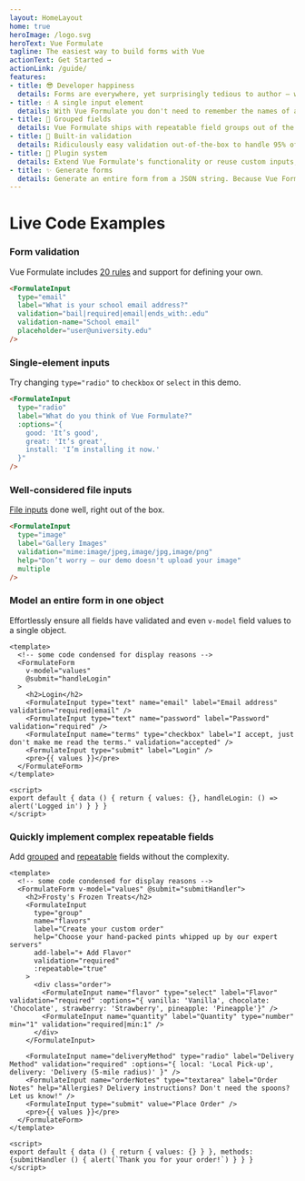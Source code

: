 ```yaml
---
layout: HomeLayout
home: true
heroImage: /logo.svg
heroText: Vue Formulate
tagline: The easiest way to build forms with Vue
actionText: Get Started →
actionLink: /guide/
features:
- title: 😎 Developer happiness
  details: Forms are everywhere, yet surprisingly tedious to author — well, not anymore. Vue Formulate provides a powerful and flexible API to developers that makes complex form creation a breeze.
- title: ☝️ A single input element
  details: With Vue Formulate you don't need to remember the names of a dozen components — all form elements are created with a single component. Easy!
- title: 💪 Grouped fields
  details: Vue Formulate ships with repeatable field groups out of the box. Create complex UIs such as multi-person booking forms with ease.
- title: 🎯 Built-in validation
  details: Ridiculously easy validation out-of-the-box to handle 95% of use-cases. Help text, validation rules, and validation messages are simple props. Need more? You can add custom validations too.
- title: 🔌 Plugin system
  details: Extend Vue Formulate's functionality or reuse custom inputs, validation rules, and messages across projects by tapping into the plugin system. Make your plugin open source to share with others!
- title: ✨ Generate forms
  details: Generate an entire form from a JSON string. Because Vue Formulate uses a single input component, you can easily loop through an array and dynamically generate a form.
---
```

# Live Code Examples

### Form validation
Vue Formulate includes [20 rules](/guide/validation/) and support for defining your own.
```html live
<FormulateInput
  type="email"
  label="What is your school email address?"
  validation="bail|required|email|ends_with:.edu"
  validation-name="School email"
  placeholder="user@university.edu"
/>
```


### Single-element inputs
Try changing `type="radio"` to `checkbox` or `select` in this demo.

```html live
<FormulateInput
  type="radio"
  label="What do you think of Vue Formulate?"
  :options="{
    good: 'It’s good',
    great: 'It’s great',
    install: 'I’m installing it now.'
  }"
/>
```

### Well-considered file inputs
[File inputs](/guide/inputs/types/file/) done well, right out of the box.
```html live
<FormulateInput
  type="image"
  label="Gallery Images"
  validation="mime:image/jpeg,image/jpg,image/png"
  help="Don’t worry — our demo doesn't upload your image"
  multiple
/>
```

### Model an entire form in one object
Effortlessly ensure all fields have validated and even `v-model` field values
to a single object.

```vue live
<template>
  <!-- some code condensed for display reasons -->
  <FormulateForm
    v-model="values"
    @submit="handleLogin"
  >
    <h2>Login</h2>
    <FormulateInput type="text" name="email" label="Email address" validation="required|email" />
    <FormulateInput type="text" name="password" label="Password" validation="required" />
    <FormulateInput name="terms" type="checkbox" label="I accept, just don't make me read the terms." validation="accepted" />
    <FormulateInput type="submit" label="Login" />
    <pre>{{ values }}</pre>
  </FormulateForm>
</template>

<script>
export default { data () { return { values: {}, handleLogin: () => alert('Logged in') } } }
</script>
```


### Quickly implement complex repeatable fields
Add [grouped](/guide/inputs/types/group/) and [repeatable](/guide/inputs/types/group/#repeatable-groups)
fields without the complexity.

```vue live
<template>
  <!-- some code condensed for display reasons -->
  <FormulateForm v-model="values" @submit="submitHandler">
    <h2>Frosty's Frozen Treats</h2>
    <FormulateInput
      type="group"
      name="flavors"
      label="Create your custom order"
      help="Choose your hand-packed pints whipped up by our expert servers"
      add-label="+ Add Flavor"
      validation="required"
      :repeatable="true"
    >
      <div class="order">
        <FormulateInput name="flavor" type="select" label="Flavor" validation="required" :options="{ vanilla: 'Vanilla', chocolate: 'Chocolate', strawberry: 'Strawberry', pineapple: 'Pineapple'}" />
        <FormulateInput name="quantity" label="Quantity" type="number" min="1" validation="required|min:1" />
      </div>
    </FormulateInput>

    <FormulateInput name="deliveryMethod" type="radio" label="Delivery Method" validation="required" :options="{ local: 'Local Pick-up', delivery: 'Delivery (5-mile radius)' }" />
    <FormulateInput name="orderNotes" type="textarea" label="Order Notes" help="Allergies? Delivery instructions? Don't need the spoons? Let us know!" />
    <FormulateInput type="submit" value="Place Order" />
    <pre>{{ values }}</pre>
  </FormulateForm>
</template>

<script>
export default { data () { return { values: {} } }, methods: {submitHandler () { alert(`Thank you for your order!`) } } }
</script>
```
